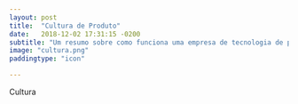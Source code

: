 ```yaml
---
layout: post
title:  "Cultura de Produto"
date:   2018-12-02 17:31:15 -0200
subtitle: "Um resumo sobre como funciona uma empresa de tecnologia de produto."
image: "cultura.png"
paddingtype: "icon"

---
```


Cultura